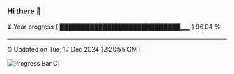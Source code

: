 ### Hi there 👋

⏳ Year progress { ████████████████████████████▁▁ } 96.04 %

---

⏰ Updated on Tue, 17 Dec 2024 12:20:55 GMT

![Progress Bar CI](https://github.com/Shyam-Makwana/GitHub-Actions-Demo/workflows/Progress%20Bar%20CI/badge.svg)
